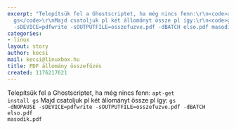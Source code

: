 ```yaml
---
excerpt: "Telepítsük fel a Ghostscriptet, ha még nincs fenn:\r\n<code>apt-get install
  gs</code>\r\nMajd csatoljuk pl két állományt össze pl így:\r\n<code>gs -dNOPAUSE
  -sDEVICE=pdfwrite -sOUTPUTFILE=osszefuzve.pdf -dBATCH elso.pdf masodik.pdf</code>"
categories:
- linux
layout: story
author: kecsi
mail: kecsi@linuxbox.hu
title: PDF állomány összefűzés
created: 1176217621
---
```

Telepítsük fel a Ghostscriptet, ha még nincs fenn:
<code>apt-get install gs</code>
Majd csatoljuk pl két állományt össze pl így:
<code>gs -dNOPAUSE -sDEVICE=pdfwrite -sOUTPUTFILE=osszefuzve.pdf -dBATCH elso.pdf masodik.pdf</code>

